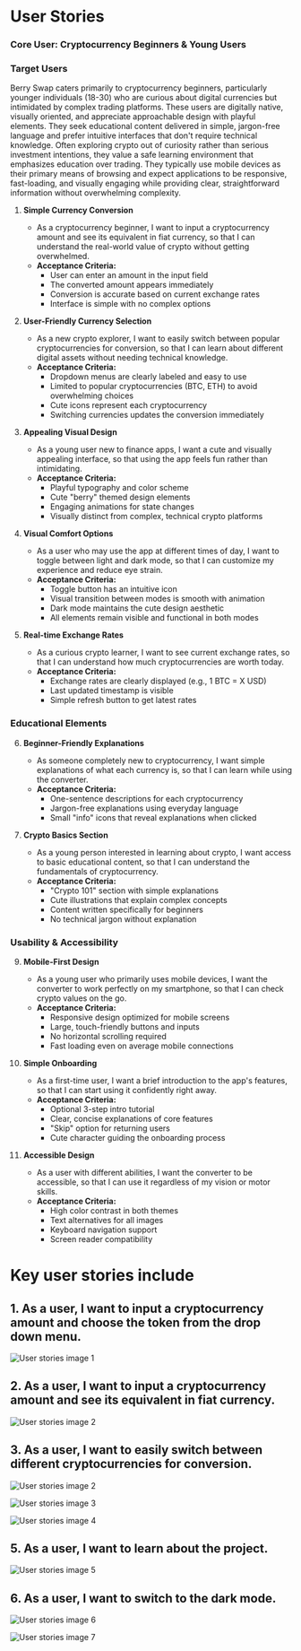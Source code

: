 # User Stories

### Core User: Cryptocurrency Beginners & Young Users

### Target Users

Berry Swap caters primarily to cryptocurrency beginners, particularly younger individuals (18-30) who are curious about digital currencies but intimidated by complex trading platforms. These users are digitally native, visually oriented, and appreciate approachable design with playful elements. They seek educational content delivered in simple, jargon-free language and prefer intuitive interfaces that don't require technical knowledge. Often exploring crypto out of curiosity rather than serious investment intentions, they value a safe learning environment that emphasizes education over trading. They typically use mobile devices as their primary means of browsing and expect applications to be responsive, fast-loading, and visually engaging while providing clear, straightforward information without overwhelming complexity.

1. **Simple Currency Conversion**
   - As a cryptocurrency beginner, I want to input a cryptocurrency amount and see its equivalent in fiat currency, so that I can understand the real-world value of crypto without getting overwhelmed.
   - **Acceptance Criteria:**
     - User can enter an amount in the input field
     - The converted amount appears immediately
     - Conversion is accurate based on current exchange rates
     - Interface is simple with no complex options

2. **User-Friendly Currency Selection**
   - As a new crypto explorer, I want to easily switch between popular cryptocurrencies for conversion, so that I can learn about different digital assets without needing technical knowledge.
   - **Acceptance Criteria:**
     - Dropdown menus are clearly labeled and easy to use
     - Limited to popular cryptocurrencies (BTC, ETH) to avoid overwhelming choices
     - Cute icons represent each cryptocurrency
     - Switching currencies updates the conversion immediately

3. **Appealing Visual Design**
   - As a young user new to finance apps, I want a cute and visually appealing interface, so that using the app feels fun rather than intimidating.
   - **Acceptance Criteria:**
     - Playful typography and color scheme
     - Cute "berry" themed design elements
     - Engaging animations for state changes
     - Visually distinct from complex, technical crypto platforms

4. **Visual Comfort Options**
   - As a user who may use the app at different times of day, I want to toggle between light and dark mode, so that I can customize my experience and reduce eye strain.
   - **Acceptance Criteria:**
     - Toggle button has an intuitive icon
     - Visual transition between modes is smooth with animation
     - Dark mode maintains the cute design aesthetic
     - All elements remain visible and functional in both modes

5. **Real-time Exchange Rates**
   - As a curious crypto learner, I want to see current exchange rates, so that I can understand how much cryptocurrencies are worth today.
   - **Acceptance Criteria:**
     - Exchange rates are clearly displayed (e.g., 1 BTC = X USD)
     - Last updated timestamp is visible
     - Simple refresh button to get latest rates

### Educational Elements

6. **Beginner-Friendly Explanations**
   - As someone completely new to cryptocurrency, I want simple explanations of what each currency is, so that I can learn while using the converter.
   - **Acceptance Criteria:**
     - One-sentence descriptions for each cryptocurrency
     - Jargon-free explanations using everyday language
     - Small "info" icons that reveal explanations when clicked

7. **Crypto Basics Section**
   - As a young person interested in learning about crypto, I want access to basic educational content, so that I can understand the fundamentals of cryptocurrency.
   - **Acceptance Criteria:**
     - "Crypto 101" section with simple explanations
     - Cute illustrations that explain complex concepts
     - Content written specifically for beginners
     - No technical jargon without explanation

### Usability & Accessibility

9. **Mobile-First Design**
   - As a young user who primarily uses mobile devices, I want the converter to work perfectly on my smartphone, so that I can check crypto values on the go.
   - **Acceptance Criteria:**
     - Responsive design optimized for mobile screens
     - Large, touch-friendly buttons and inputs
     - No horizontal scrolling required
     - Fast loading even on average mobile connections

10. **Simple Onboarding**
    - As a first-time user, I want a brief introduction to the app's features, so that I can start using it confidently right away.
    - **Acceptance Criteria:**
      - Optional 3-step intro tutorial
      - Clear, concise explanations of core features
      - "Skip" option for returning users
      - Cute character guiding the onboarding process

11. **Accessible Design**
    - As a user with different abilities, I want the converter to be accessible, so that I can use it regardless of my vision or motor skills.
    - **Acceptance Criteria:**
      - High color contrast in both themes
      - Text alternatives for all images
      - Keyboard navigation support
      - Screen reader compatibility



 
 # Key user stories include

## 1. As a user, I want to input a cryptocurrency amount and choose the token from the drop down menu.

![User stories image 1](../../images/user-stories-1.png)



## 2. As a user, I want to input a cryptocurrency amount and see its equivalent in fiat currency.

![User stories image 2](../../images/user-stories-2.png)



## 3. As a user, I want to easily switch between different cryptocurrencies for conversion.

![User stories image 2](../../images/user-stories-2.png)

![User stories image 3](../../images/user-stories-3.png)

![User stories image 4](../../images/user-stories-4.png)


## 5. As a user, I want to learn about the project.

![User stories image 5](../../images/user-stories-5.png)


## 6. As a user, I want to switch to the dark mode.

![User stories image 6](../../images/user-stories-6.png)

![User stories image 7](../../images/user-stories-7.png)


